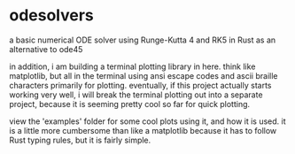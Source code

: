 # odesolvers
a basic numerical ODE solver using Runge-Kutta 4 and RK5 in Rust as an
alternative to ode45

in addition, i am building a terminal plotting library in here. think like
matplotlib, but all in the terminal using ansi escape codes and ascii braille
characters primarily for plotting. eventually, if this project actually starts
working very well, i will break the terminal plotting out into a separate
project, because it is seeming pretty cool so far for quick plotting.

view the 'examples' folder for some cool plots using it, and how it is used. it
is a little more cumbersome than like a matplotlib because it has to follow Rust
typing rules, but it is fairly simple.
